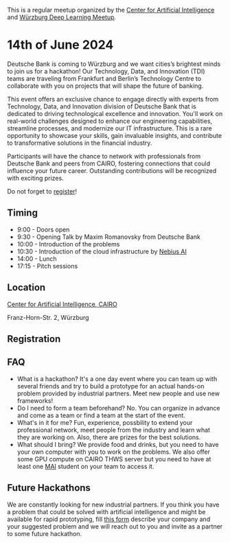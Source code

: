 This is a regular meetup organized by the [Center for Artificial Intelligence](https://www.thws.de/forschung/institute/cairo/) and [Würzburg Deep Learning Meetup](https://www.meetup.com/de-DE/wurzburg-deep-learning-meetup/).

# 14th of June 2024

Deutsche Bank is coming to Würzburg and we want cities’s brightest minds to join us for a hackathon! Our Technology, Data, and Innovation (TDI) teams are traveling from Frankfurt and Berlin’s Technology Centre to collaborate with you on projects that will shape the future of banking.

This event offers an exclusive chance to engage directly with experts from Technology, Data, and Innovation division of Deutsche Bank that is dedicated to driving technological excellence and innovation. You'll work on real-world challenges designed to enhance our engineering capabilities, streamline processes, and modernize our IT infrastructure. This is a rare opportunity to showcase your skills, gain invaluable insights, and contribute to transformative solutions in the financial industry.

Participants will have the chance to network with professionals from Deutsche Bank and peers from CAIRO, fostering connections that could influence your future career. Outstanding contributions will be recognized with exciting prizes.

Do not forget to [register](https://meetu.ps/e/Nb42V/M9SL0/i)!

## Timing  

* 9:00 - Doors open
* 9:30 - Opening Talk by Maxim Romanovsky from Deutsche Bank
* 10:00 - Introduction of the problems
* 10:30 - Introduction of the cloud infrastructure by [Nebius AI](https://nebius.ai)
* 14:00 - Lunch
* 17:15 - Pitch sessions

## Location

[Center for Artificial Intelligence, CAIRO](https://maps.app.goo.gl/R6jWrfCHYtWgTZyQ8)

Franz-Horn-Str. 2, Würzburg


## Registration

## FAQ

* What is a hackathon?
It's a one day event where you can team up with several friends and try to build a prototype for an actual hands-on problem provided by industrial partners. Meet new people and use new frameworks!
* Do I need to form a team beforehand?
No. You can organize in advance and come as a team or find a team at the start of the event.
* What's in it for me?
Fun, experience, possbility to extend your professional network, meet people from the industry and learn what they are working on. Also, there are prizes for the best solutions.
* What should I bring?
We provide food and drinks, but you need to have your own computer with you to work on the problems. We also offer some GPU compute on CAIRO THWS server but you need to have at least one [MAI](https://mai.thws.de/en/) student on your team to access it.

## Future Hackathons

We are constantly looking for new industrial partners. If you think you have a problem that could be solved with artificial intelligence and might be available for rapid prototyping, fill [this form](https://forms.gle/WNRBabQK7rs5JiDp9) describe your company and your suggested problem and we will reach out to you and invite as a partner to some future hackathon.
